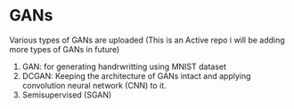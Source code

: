 # GANs

Various types of GANs are uploaded 
(This is an Active repo i will be adding more types of GANs in future)
1. GAN: for generating handrwritting using MNIST dataset
2. DCGAN: Keeping the architecture of GANs intact and applying convolution neural network (CNN) to it.
3. Semisupervised (SGAN)
